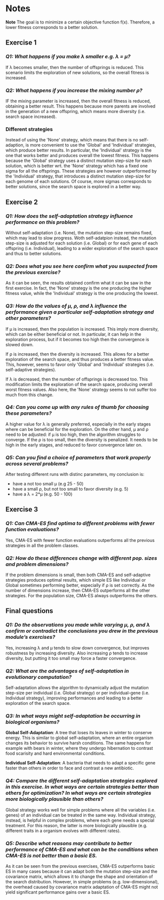 # Notes

**Note** The goal is to minimize a certain objective function f(x). Therefore, a lower fitness corresponds to a better solution.

## Exercise 1

### _Q1: What happens if you make λ smaller e.g. λ = μ?_

If λ becomes smaller, then the number of offsprings is reduced. This scenario limits the exploration of new solutions, so the overall fitness is increased.

### _Q2: What happens if you increase the mixing number ρ?_

IF the mixing parameter is increased, then the overall fitness is reduced, obtaining a better result. This happens because more parents are involved in the generation of a new offspring, which means more diversity (i.e. search space increased).

### Different strategies

Instead of using the 'None' strategy, which means that there is no self-adaption, is more convenient to use the 'Global' and 'Individual' strategies, which produce better results. In particular, the 'Individual' strategy is the one that works better and produces overall the lowest fitness. This happens because the 'Global' strategy uses a distinct mutation step-size for each solution, which is better wrt. the 'None' strategy which has a fixed one sigma for all the offsprings. These strategies are however outperformed by the 'Individual' strategy, that introduces a distinct mutation step-size for each genome of each solutions. Of course, more sigmas corresponds to better solutions, since the search space is explored in a better way.  

## Exercise 2

### _Q1: How does the self-adaptation strategy influence performance on this problem?_

Without self-adaptation (i.e. None), the mutation step-size remains fixed, which may lead to slow progress. Woth self-adatpion instead, the mutation step-size is adjusted for each solution (i.e. Global) or for each gene of each offspring (i.e. Individual), leading to a wider exploration of the search space and thus to better solutions.

### _Q2: Does what you see here confirm what you suspected from the previous exercise?_

As it can be seen, the results obtained confirm what it can be saw in the first exercise. In fact, the 'None' strategy is the one producing the higher fitness value, while the 'Individual' strategy is the one producing the lowest.

### _Q3: How do the values of μ, ρ, and λ influence the performance given a particular self-adaptation strategy and other parameters?_

If μ is increased, then the population is increased. This imply more diversity, which can be either beneficial or not. In particular, it can help in the exploration process, but if it becomes too high then the convergence is slowed down.

If ρ is increased, then the diversity is increased. This allows for a better exploration of the search space, and thus produces a better fitness value. This, however, seems to favor only 'Global' and 'Individual' strategies (i.e. self-adaptive strategies).

If λ is decreased, then the number of offsprings is decreased too. This modification limits the exploration of the search space, producing overall worst fitness values. Also here, the 'None' strategy seems to not suffer too much from this change.

### _Q4: Can you come up with any rules of thumb for choosing these parameters?_

A higher value for λ is generally preferred, especially in the early stages where can be beneficial for the exploration. On the other hand, μ and ρ need to be adjusted: if μ is too high, then the algorithm struggles to converge. If the ρ is too small, then the diversity is penalized. It needs to be high in the early stages, and reduced to favor convergence later on.

### _Q5: Can you find a choice of parameters that work properly across several problems?_

After testing different runs with distinc parameters, my conclusion is:
- have a not too small μ (e.g 25 - 50)
- have a small ρ, but not too small to favor diversity (e.g. 5)
- have a λ = 2*μ (e.g. 50 - 100)

## Exercise 3

### _Q1: Can CMA-ES find optima to different problems with fewer function evaluations?_

Yes, CMA-ES with fewer function evaluations outperforms all the previous strategies in all the problem classes.

### _Q2: How do these differences change with different pop. sizes and problem dimensions?_

If the problem dimensions is small, then both CMA-ES and self-adaptive strategies produces optimal results, which simple ES like Individual or Global sometimes performing better, especially if ρ is set correctly. As the number of dimensions increase, then CMA-ES outperforms all the other strategies. For the population size, CMA-ES always outperforms the others.

## Final questions

### _Q1: Do the observations you made while varying μ, ρ, and λ confirm or contradict the conclusions you drew in the previous module’s exercises?_

Yes, increasing λ and μ tends to slow down convergence, but improves robustness by increasing diversity. Also increasing ρ tends to increase diversity, but putting it too small may force a faster convergence.

### _Q2: What are the advantages of self-adaptation in evolutionary computation?_

Self-adaptation allows the algorithm to dynamically adjust the mutation step-size per individual (i.e. Global strategy) or per individual-gene (i.e. Individual strategy), improving performances and leading to a better exploration of the search space.

### _Q3: In what ways might self-adaptation be occurring in biological organisms?_

**Global Self-Adaptation**: A tree that loses its leaves in winter to conserve energy. This is similar to global self-adaptation, where an entire organism changes its behavior to survive harsh conditions. The same happens for example with bears in winter, where they undergo hibernation to contrast food scarisity and hard environmental conditions.

**Individual Self-Adaptation**: A bacteria that needs to adapt a specific gene faster than others in order to face and contrast a new antibiotic.

### _Q4: Compare the different self-adaptation strategies explored in this exercise. In what ways are certain strategies better than others for optimization? In what ways are certain strategies more biologically plausible than others?_

Global strategy works well for simple problems where all the variables (i.e. genes) of an individual can be treated in the same way. Individual strategy, instead, is helpful in complex problems, where each gene needs a special treatment. For this reason, the latter is more biologically plausible (e.g. different traits in a organism evolves with different rates).

### _Q5: Describe what reasons may contribute to better performance of CMA-ES and what can be the conditions when CMA-ES is not better than a basic ES._

As it can be seen from the previous exercises, CMA-ES outperforms basic ES in many cases because it can adapt both the mutation step-size and the covariance matrix, which allows it to change the shape and orientation of the search distribution. However, in simple problems (e.g. low-dimensional), the overhead caused by covariance matrix adaptation of CMA-ES might not yield significant performance gains over a basic ES.